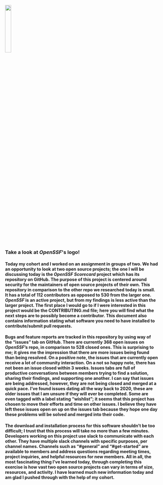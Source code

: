 <img src="https://github.com/snwarner22/My-Project/assets/137221902/8e14b4bc-f32b-484b-a83b-4eb2b34e6d6b" width="20%"/>

### Take a look at *OpenSSF*'s logo!

#### Today my cohort and I worked on an assignment in groups of two. We had an opportunity to look at two open source projects; the one I will be discussing today is the *OpenSSF Scorecard* project which has its repository on GitHub. The purpose of this project is centered around security for the maintainers of open source projects of their own. This repository in comparison to the other repo we researched today is small. It has a total of 112 contributors as opposed to  530 from the larger one. *OpenSSF* is an active project, but from my findings is less active than the larger project. The first place I would go to if I were interested in this project would be the CONTRIBUTING.md file; here you will find what the next steps are to possibly become a contributor. This document also contains information stating what software you need to have installed to contribute/submit pull requests.

#### Bugs and feature reports are tracked in this repository by using way of the “issues” tab on GitHub. There are currently 368 open issues on *OpenSSF*’s repo, in comparison to 528 closed ones. This is surprising to me; it gives me the impression that there are more issues being found than being resolved. On a positive note, the issues that are currently open receive a lot of community interaction. On a not so happy note, there has not been an issue closed within 3 weeks. Issues tabs are full of productive conversations between members trying to find a solution, sharing their findings, and supporting one another. I can say that issues are being addressed, however, they are not being closed and merged at a quick pace. I’ve found issues dating all the way back to 2020, these are older issues that I am unsure if they will ever be completed. Some are even tagged with a label stating “wishlist”; it seems that this project has chosen to move their efforts and time on other issues. I believe they have left these issues open on up on the issues tab because they hope one day these problems will be solved and merged into their code.

#### The download and installation process for this software shouldn’t be too difficult; I trust that this process will take no more than a few minutes. Developers working on this project use slack to communicate with each other. They have multiple slack channels with specific purposes, per channel names. Channels such as “#general” and “#get-started” are available to members and address questions regarding meeting times, project inquiries, and helpful resources for new members. All in all, the most fascinating thing I’ve learned today, through completing this exercise is how vast two open source projects can vary in terms of size, resources, and activity. I have learned much new information today and am glad I pushed through with the help of my cohort.
